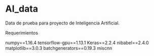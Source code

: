 # AI_data
Data de prueba para proyecto de Inteligencia Artificial.


Requerimientos

numpy==1.16.4
tensorflow-gpu==1.13.1
Keras==2.2.4
nibabel==2.4.0
matplotlib==3.0.3
batchgenerators==0.19.3
miscnn
